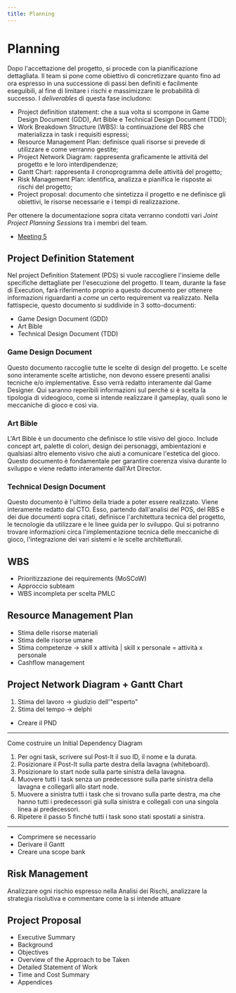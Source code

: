 ```yaml
---
title: Planning
---
```


# Planning

Dopo l'accettazione del progetto, si procede con la pianificazione dettagliata. Il team si pone come obiettivo di concretizzare quanto fino ad ora espresso in una successione di passi ben definiti e facilmente eseguibili, al fine di limitare i rischi e massimizzare le probabilità di successo. I *deliverables* di questa fase includono:

- Project definition statement: che a sua volta si scompone in Game Design Document (GDD), Art Bible e Technical Design Document (TDD);
- Work Breakdown Structure (WBS): la continuazione del RBS che materializza in task i requisiti espressi;
- Resource Management Plan: definisce quali risorse si prevede di utilizzare e come verranno gestite;
- Project Network Diagram: rappresenta graficamente le attività del progetto e le loro interdipendenze;
- Gantt Chart: rappresenta il cronoprogramma delle attività del progetto;
- Risk Management Plan: identifica, analizza e pianifica le risposte ai rischi del progetto;
- Project proposal: documento che sintetizza il progetto e ne definisce gli obiettivi, le risorse necessarie e i tempi di realizzazione.

Per ottenere la documentazione sopra citata verranno condotti vari *Joint Project Planning Sessions* tra i membri del team.

- [Meeting 5](./Allegati/Meetings/Meeting%205%20-%2017-07-25.md)

## Project Definition Statement

Nel project Definition Statement (PDS) si vuole raccogliere l'insieme delle specifiche dettagliate per l'esecuzione del progetto. Il team, durante la fase di Execution, farà riferimento proprio a questo documento per ottenere informazioni riguardanti a *come* un certo requirement va realizzato. Nella fattispecie, questo documento si suddivide in 3 sotto-documenti:

- Game Design Document (GDD)
- Art Bible
- Technical Design Document (TDD)

### Game Design Document

Questo documento raccoglie tutte le scelte di design del progetto. Le scelte sono interamente scelte artistiche, non devono essere presenti analisi tecniche e/o implementative. Esso verrà redatto interamente dal Game Designer. Qui saranno reperibili informazioni sul perchè si è scelta la tipologia di videogioco, come si intende realizzare il gameplay, quali sono le meccaniche di gioco e così via.

### Art Bible

L'Art Bible è un documento che definisce lo stile visivo del gioco. Include concept art, palette di colori, design dei personaggi, ambientazioni e qualsiasi altro elemento visivo che aiuti a comunicare l'estetica del gioco. Questo documento è fondamentale per garantire coerenza visiva durante lo sviluppo e viene redatto interamente dall'Art Director.

### Technical Design Document

Questo documento è l'ultimo della triade a poter essere realizzato. Viene interamente redatto dal CTO. Esso, partendo dall'analisi del POS, del RBS e dei due documenti sopra citati, definisce l'architettura tecnica del progetto, le tecnologie da utilizzare e le linee guida per lo sviluppo. Qui si potranno trovare informazioni circa l'implementazione tecnica delle meccaniche di gioco, l'integrazione dei vari sistemi e le scelte architetturali.

## WBS

- Prioritizzazione dei requirements (MoSCoW)
- Approccio subteam
- WBS incompleta per scelta PMLC

## Resource Management Plan

- Stima delle risorse materiali
- Stima delle risorse umane
- Stima competenze -> skill x attività | skill x personale = attività x personale
- Cashflow management

## Project Network Diagram + Gantt Chart

1. Stima del lavoro -> giudizio dell'"esperto"
2. Stima del tempo -> delphi

- Creare il PND

---

Come costruire un Initial Dependency Diagram
1. Per ogni task, scrivere sul Post-It il suo ID, il nome e la durata.
2. Posizionare il Post-It sulla parte destra della lavagna (whiteboard).
3. Posizionare lo start node sulla parte sinistra della lavagna.
4. Muovere tutti i task senza un predecessore sulla parte sinistra della
lavagna e collegarli allo start node.
5. Muovere a sinistra tutti i task che si trovano sulla parte destra, ma che
hanno tutti i predecessori già sulla sinistra e collegali con una singola
linea ai predecessori.
6. Ripetere il passo 5 finché tutti i task sono stati spostati a sinistra.

---

- Comprimere se necessario
- Derivare il Gantt
- Creare una scope bank

## Risk Management

Analizzare ogni rischio espresso nella Analisi dei Rischi, analizzare la strategia risolutiva e commentare come la si intende attuare

## Project Proposal

- Executive Summary
- Background
- Objectives
- Overview of the Approach to be Taken
- Detailed Statement of Work
- Time and Cost Summary
- Appendices
